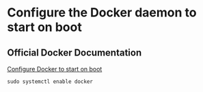 # Configure the Docker daemon to start on boot

## Official Docker Documentation
[Configure Docker to start on boot](https://docs.docker.com/engine/installation/linux/linux-postinstall//)  

```sudo systemctl enable docker```
